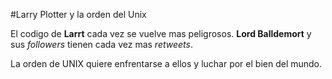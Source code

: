 #Larry Plotter y la orden del Unix

El codigo de **Larrt** cada vez se vuelve mas peligrosos.
**Lord Balldemort** y sus *followers* tienen cada vez mas *retweets*.

La orden de UNIX quiere enfrentarse a ellos y luchar por el bien del mundo.